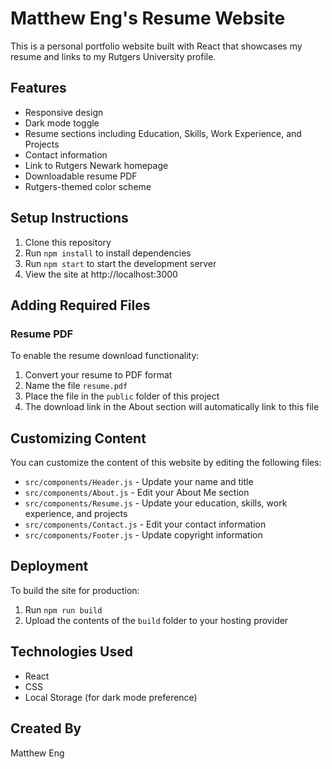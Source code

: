 # Matthew Eng's Resume Website

This is a personal portfolio website built with React that showcases my resume and links to my Rutgers University profile.

## Features

- Responsive design
- Dark mode toggle
- Resume sections including Education, Skills, Work Experience, and Projects
- Contact information
- Link to Rutgers Newark homepage
- Downloadable resume PDF
- Rutgers-themed color scheme

## Setup Instructions

1. Clone this repository
2. Run `npm install` to install dependencies
3. Run `npm start` to start the development server
4. View the site at http://localhost:3000

## Adding Required Files

### Resume PDF
To enable the resume download functionality:
1. Convert your resume to PDF format
2. Name the file `resume.pdf`
3. Place the file in the `public` folder of this project
4. The download link in the About section will automatically link to this file

## Customizing Content

You can customize the content of this website by editing the following files:

- `src/components/Header.js` - Update your name and title
- `src/components/About.js` - Edit your About Me section
- `src/components/Resume.js` - Update your education, skills, work experience, and projects
- `src/components/Contact.js` - Edit your contact information
- `src/components/Footer.js` - Update copyright information

## Deployment

To build the site for production:

1. Run `npm run build`
2. Upload the contents of the `build` folder to your hosting provider

## Technologies Used

- React
- CSS
- Local Storage (for dark mode preference)

## Created By

Matthew Eng
